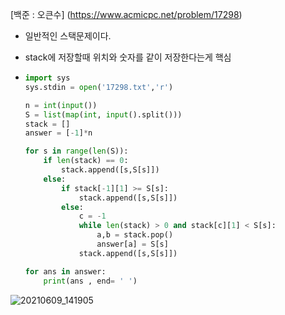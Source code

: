 [백준 : 오큰수] (https://www.acmicpc.net/problem/17298)



- 일반적인 스택문제이다.

- stack에 저장할때 위치와 숫자를 같이 저장한다는게 핵심

- ```python
  import sys
  sys.stdin = open('17298.txt','r')
  
  n = int(input())
  S = list(map(int, input().split()))
  stack = []
  answer = [-1]*n
  
  for s in range(len(S)):
      if len(stack) == 0:
          stack.append([s,S[s]])
      else:
          if stack[-1][1] >= S[s]:
              stack.append([s,S[s]])
          else:
              c = -1
              while len(stack) > 0 and stack[c][1] < S[s]:
                  a,b = stack.pop()
                  answer[a] = S[s]
              stack.append([s,S[s]])
  
  for ans in answer:
      print(ans , end= ' ')
  
  ```

  



![20210609_141905](20210609_141905.png)